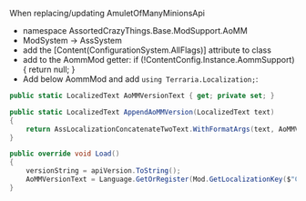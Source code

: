 ﻿When replacing/updating AmuletOfManyMinionsApi
* namespace AssortedCrazyThings.Base.ModSupport.AoMM
* ModSystem -> AssSystem
* add the [Content(ConfigurationSystem.AllFlags)] attribute to class
* add to the AommMod getter: if (!ContentConfig.Instance.AommSupport) { return null; }
* Add below AommMod and add `using Terraria.Localization;`:
```cs
public static LocalizedText AoMMVersionText { get; private set; }

public static LocalizedText AppendAoMMVersion(LocalizedText text)
{
	return AssLocalizationConcatenateTwoText.WithFormatArgs(text, AoMMVersionText);
}

public override void Load()
{
	versionString = apiVersion.ToString();
	AoMMVersionText = Language.GetOrRegister(Mod.GetLocalizationKey($"Common.AoMMVersion"));
}
```